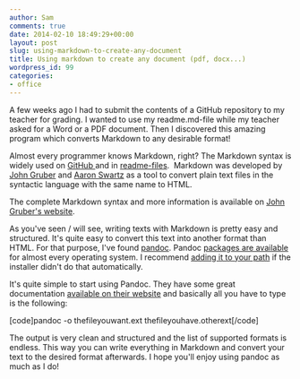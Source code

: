 ```yaml
---
author: Sam
comments: true
date: 2014-02-10 18:49:29+00:00
layout: post
slug: using-markdown-to-create-any-document
title: Using markdown to create any document (pdf, docx...)
wordpress_id: 99
categories:
- office
---
```


A few weeks ago I had to submit the contents of a GitHub repository to my teacher for grading. I wanted to use my readme.md-file while my teacher asked for a Word or a PDF document. Then I discovered this amazing program which converts Markdown to any desirable format!<!-- more -->

Almost every programmer knows Markdown, right? The Markdown syntax is widely used on [GitHub ](https://github.com/)and in [readme-files](https://github.com/github/markup/blob/master/README.md).  Markdown was developed by [John Gruber](http://daringfireball.net/projects/markdown/) and [Aaron Swartz](http://www.aaronsw.com/weblog/001189) as a tool to convert plain text files in the syntactic language with the same name to HTML.

The complete Markdown syntax and more information is available on [John Gruber's website](http://daringfireball.net/projects/markdown/syntax).

As you've seen / will see, writing texts with Markdown is pretty easy and structured. It's quite easy to convert this text into another format than HTML. For that purpose, I've found [pandoc](http://johnmacfarlane.net/pandoc/). Pandoc [packages are available](http://johnmacfarlane.net/pandoc/installing.html) for almost every operating system. I recommend [adding it to your path](http://geekswithblogs.net/renso/archive/2009/10/21/how-to-set-the-windows-path-in-windows-7.aspx) if the installer didn't do that automatically.

It's quite simple to start using Pandoc. They have some great documentation [available on their website](http://johnmacfarlane.net/pandoc/README.html) and basically all you have to type is the following:

[code]pandoc -o thefileyouwant.ext thefileyouhave.otherext[/code]

The output is very clean and structured and the list of supported formats is endless. This way you can write everything in Markdown and convert your text to the desired format afterwards. I hope you'll enjoy using pandoc as much as I do!
